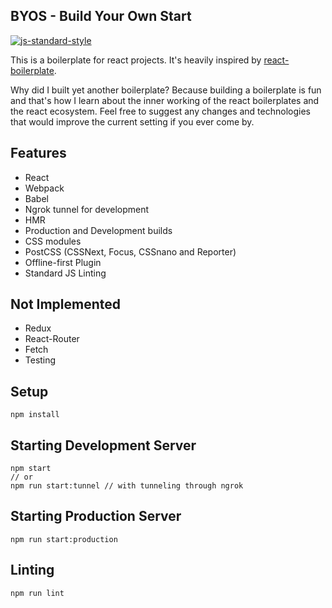 BYOS - Build Your Own Start
---

[![js-standard-style](https://img.shields.io/badge/code%20style-standard-brightgreen.svg)](http://standardjs.com/)


This is a boilerplate for react projects. It's heavily inspired by [react-boilerplate](https://github.com/mxstbr/react-boilerplate).

Why did I built yet another boilerplate? Because building a boilerplate is fun and that's how I learn about the inner working of the react boilerplates and the react ecosystem. Feel free to suggest any changes and technologies that would improve the current setting if you ever come by.

Features
---
* React
* Webpack
* Babel
* Ngrok tunnel for development
* HMR
* Production and Development builds
* CSS modules
* PostCSS (CSSNext, Focus, CSSnano and Reporter)
* Offline-first Plugin
* Standard JS Linting

Not Implemented
---
* Redux
* React-Router
* Fetch
* Testing

Setup
---
```
npm install
```

Starting Development Server
---
```
npm start
// or
npm run start:tunnel // with tunneling through ngrok
```

Starting Production Server
---
```
npm run start:production
```

Linting
---
```
npm run lint
```
